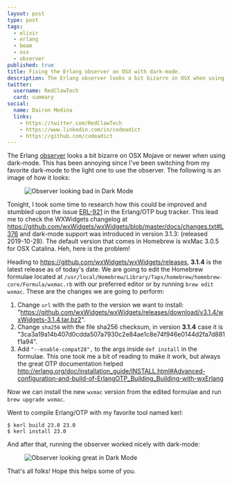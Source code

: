 ```yaml
---
layout: post
type: post
tags:
  - elixir
  - erlang
  - beam
  - osx
  - observer
published: true
title: Fixing the Erlang observer on OSX with dark-mode.
description: The Erlang observer looks a bit bizarre in OSX when using dark-mode. This guide helps fixing it.
twitter:
  username: RedClawTech
  card: summary
social:
  name: Dairon Medina
  links:
    - https://twitter.com/RedClawTech
    - https://www.linkedin.com/in/codeadict
    - https://github.com/codeadict
---
```

The Erlang [observer](https://erlang.org/doc/man/observer.html) looks a bit bizarre on OSX Mojave or newer when using dark-mode. 
This has been annoying since I've been switching from my favorite dark-mode to the light one to use the observer. 
The following is an image of how it looks:

<figure>
<img src="{{ site.url }}/imgs/observer_bad.webp" alt="Observer looking bad in Dark Mode"/>
</figure>

Tonight, I took some time to research how this could be improved and stumbled upon the issue [ERL-921](https://bugs.erlang.org/projects/ERL/issues/ERL-921) in the Erlang/OTP bug tracker.
This lead me to check the WXWidgets changelog at https://github.com/wxWidgets/wxWidgets/blob/master/docs/changes.txt#L376 and dark-mode support was introduced in version 3.1.3: (released 2019-10-28).
The default version that comes in Homebrew is wxMac 3.0.5 for OSX Catalina. Heh, here is the problem! 

Heading to https://github.com/wxWidgets/wxWidgets/releases, **3.1.4** is the latest release as of today's date.
We are going to edit the Homebrew formulae located at `/usr/local/Homebrew/Library/Taps/homebrew/homebrew-core/Formula/wxmac.rb` with our preferred editor or by running `brew edit wxmac`. 
These are the changes we are going to perform:

1. Change `url` with the path to the version we want to install: "https://github.com/wxWidgets/wxWidgets/releases/download/v3.1.4/wxWidgets-3.1.4.tar.bz2".
2. Change `sha256` with the file sha256 checksum, in version **3.1.4** case it is "3ca3a19a14b407d0cdda507a7930c2e84ae1c8e74f946e0144d2fa7d881f1a94".
3. Add `"--enable-compat28",` to the args inside `def install` in the formulae. This one took me a bit of reading to make it work, but always the great OTP documentation helped http://erlang.org/doc/installation_guide/INSTALL.html#Advanced-configuration-and-build-of-ErlangOTP_Building_Building-with-wxErlang

Now we can install the new `wxmac` version from the edited formulae and run `brew upgrade wxmac`.

Went to compile Erlang/OTP with my favorite tool named kerl:

``` console
$ kerl build 23.0 23.0
$ kerl install 23.0
```

And after that, running the observer worked nicely with dark-mode:

<figure>
<img src="{{ site.url }}/imgs/observer_good.webp" alt="Observer looking great in Dark Mode"/>
</figure>

That's all folks! Hope this helps some of you.
